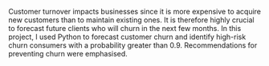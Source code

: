 Customer turnover impacts businesses since it is more expensive to acquire new customers than to maintain existing ones. 
It is therefore highly crucial to forecast future clients who will churn in the next few months. 
In this project, I used Python to forecast customer churn and identify high-risk churn consumers with a probability greater than 0.9. 
Recommendations for preventing churn were emphasised.
